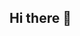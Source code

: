 ## Hi there 👋

<!--
**Slowers34/Slowers34** is a ✨ _special_ ✨ repository because its `README.md` (this file) appears on your GitHub profile.

Here are some ideas to get you started:

- 🔭 I’m currently working on Finance
- 🌱 I’m currently learning data analyse, the world of data
- 💬 Ask me about Soccer, music, vidéo games and economics
- 📫 How to reach me: ...
-->
